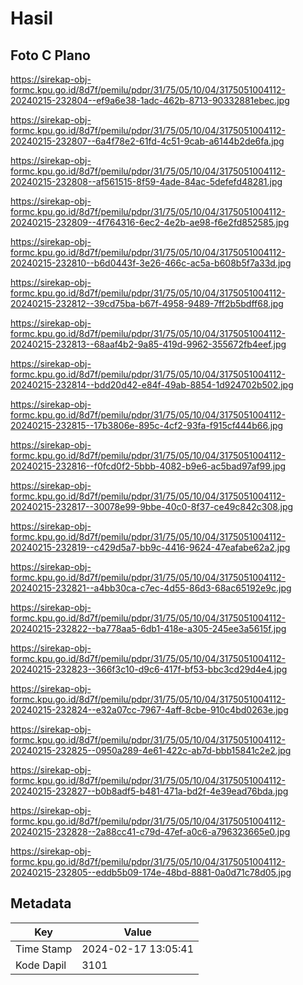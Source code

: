 # Hasil

## Foto C Plano

https://sirekap-obj-formc.kpu.go.id/8d7f/pemilu/pdpr/31/75/05/10/04/3175051004112-20240215-232804--ef9a6e38-1adc-462b-8713-90332881ebec.jpg

https://sirekap-obj-formc.kpu.go.id/8d7f/pemilu/pdpr/31/75/05/10/04/3175051004112-20240215-232807--6a4f78e2-61fd-4c51-9cab-a6144b2de6fa.jpg

https://sirekap-obj-formc.kpu.go.id/8d7f/pemilu/pdpr/31/75/05/10/04/3175051004112-20240215-232808--af561515-8f59-4ade-84ac-5defefd48281.jpg

https://sirekap-obj-formc.kpu.go.id/8d7f/pemilu/pdpr/31/75/05/10/04/3175051004112-20240215-232809--4f764316-6ec2-4e2b-ae98-f6e2fd852585.jpg

https://sirekap-obj-formc.kpu.go.id/8d7f/pemilu/pdpr/31/75/05/10/04/3175051004112-20240215-232810--b6d0443f-3e26-466c-ac5a-b608b5f7a33d.jpg

https://sirekap-obj-formc.kpu.go.id/8d7f/pemilu/pdpr/31/75/05/10/04/3175051004112-20240215-232812--39cd75ba-b67f-4958-9489-7ff2b5bdff68.jpg

https://sirekap-obj-formc.kpu.go.id/8d7f/pemilu/pdpr/31/75/05/10/04/3175051004112-20240215-232813--68aaf4b2-9a85-419d-9962-355672fb4eef.jpg

https://sirekap-obj-formc.kpu.go.id/8d7f/pemilu/pdpr/31/75/05/10/04/3175051004112-20240215-232814--bdd20d42-e84f-49ab-8854-1d924702b502.jpg

https://sirekap-obj-formc.kpu.go.id/8d7f/pemilu/pdpr/31/75/05/10/04/3175051004112-20240215-232815--17b3806e-895c-4cf2-93fa-f915cf444b66.jpg

https://sirekap-obj-formc.kpu.go.id/8d7f/pemilu/pdpr/31/75/05/10/04/3175051004112-20240215-232816--f0fcd0f2-5bbb-4082-b9e6-ac5bad97af99.jpg

https://sirekap-obj-formc.kpu.go.id/8d7f/pemilu/pdpr/31/75/05/10/04/3175051004112-20240215-232817--30078e99-9bbe-40c0-8f37-ce49c842c308.jpg

https://sirekap-obj-formc.kpu.go.id/8d7f/pemilu/pdpr/31/75/05/10/04/3175051004112-20240215-232819--c429d5a7-bb9c-4416-9624-47eafabe62a2.jpg

https://sirekap-obj-formc.kpu.go.id/8d7f/pemilu/pdpr/31/75/05/10/04/3175051004112-20240215-232821--a4bb30ca-c7ec-4d55-86d3-68ac65192e9c.jpg

https://sirekap-obj-formc.kpu.go.id/8d7f/pemilu/pdpr/31/75/05/10/04/3175051004112-20240215-232822--ba778aa5-6db1-418e-a305-245ee3a5615f.jpg

https://sirekap-obj-formc.kpu.go.id/8d7f/pemilu/pdpr/31/75/05/10/04/3175051004112-20240215-232823--366f3c10-d9c6-417f-bf53-bbc3cd29d4e4.jpg

https://sirekap-obj-formc.kpu.go.id/8d7f/pemilu/pdpr/31/75/05/10/04/3175051004112-20240215-232824--e32a07cc-7967-4aff-8cbe-910c4bd0263e.jpg

https://sirekap-obj-formc.kpu.go.id/8d7f/pemilu/pdpr/31/75/05/10/04/3175051004112-20240215-232825--0950a289-4e61-422c-ab7d-bbb15841c2e2.jpg

https://sirekap-obj-formc.kpu.go.id/8d7f/pemilu/pdpr/31/75/05/10/04/3175051004112-20240215-232827--b0b8adf5-b481-471a-bd2f-4e39ead76bda.jpg

https://sirekap-obj-formc.kpu.go.id/8d7f/pemilu/pdpr/31/75/05/10/04/3175051004112-20240215-232828--2a88cc41-c79d-47ef-a0c6-a796323665e0.jpg

https://sirekap-obj-formc.kpu.go.id/8d7f/pemilu/pdpr/31/75/05/10/04/3175051004112-20240215-232805--eddb5b09-174e-48bd-8881-0a0d71c78d05.jpg


## Metadata

| Key        | Value               |
| ---------- | ------------------- |
| Time Stamp | 2024-02-17 13:05:41 |
| Kode Dapil | 3101                |



